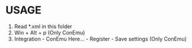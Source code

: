 # USAGE

1. Read *.xml in this folder
2. Win + Alt + p (Only ConEmu)
3. Integration - ConEmu Here... - Register - Save settings (Only ConEmu)
